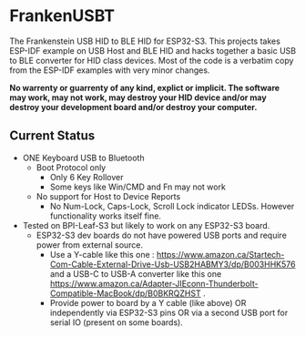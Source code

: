 # FrankenUSBT
The Frankenstein USB HID to BLE HID for ESP32-S3. This projects takes ESP-IDF example on USB Host and BLE HID and hacks together a basic USB to BLE converter for HID class devices. Most of the code is a verbatim copy from the ESP-IDF examples with very minor changes.

<b> No warrenty or guarrenty of any kind, explict or implicit. The software may work, may not work, may destroy your HID device and/or may destroy your development board and/or destroy your computer. </b>

## Current Status
* ONE Keyboard USB to Bluetooth
  * Boot Protocol only
    * Only 6 Key Rollover
    * Some keys like Win/CMD and Fn may not work
  * No support for Host to Device Reports
    * No Num-Lock, Caps-Lock, Scroll Lock indicator LEDSs. However functionality works itself fine.
* Tested on BPI-Leaf-S3 but likely to work on any ESP32-S3 board.
  * ESP32-S3 dev boards do not have powered USB ports and require power from external source.
    * Use a Y-cable like this one : https://www.amazon.ca/Startech-Com-Cable-External-Drive-Usb-USB2HABMY3/dp/B003HHK576 and a USB-C to USB-A converter like this one https://www.amazon.ca/Adapter-JIEconn-Thunderbolt-Compatible-MacBook/dp/B0BKRQZHST .
    * Provide power to board by a Y cable (like above) OR independently via ESP32-S3 pins OR via a second USB port for serial IO (present on some boards).     
